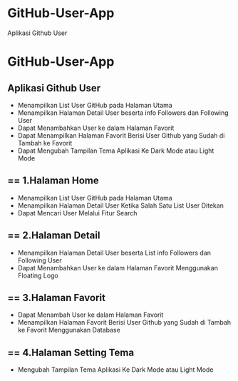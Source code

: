 # GitHub-User-App
Aplikasi Github User

GitHub-User-App
==
Aplikasi Github User
--
- Menampilkan List User GitHub pada Halaman Utama
- Menampilkan Halaman Detail User beserta info Followers dan Following User
- Dapat Menambahkan User ke dalam Halaman Favorit
- Dapat Menampilkan Halaman Favorit Berisi User Github yang Sudah di Tambah ke Favorit
- Dapat Mengubah Tampilan Tema Aplikasi Ke Dark Mode atau Light Mode

==
1.Halaman Home
--
- Menampilkan List User GitHub pada Halaman Utama
- Menampilkan Halaman Detail User Ketika Salah Satu List User Ditekan
- Dapat Mencari User Melalui Fitur Search

==
2.Halaman Detail
--
- Menampilkan Halaman Detail User beserta List info Followers dan Following User
- Dapat Menambahkan User ke dalam Halaman Favorit Menggunakan Floating Logo

==
3.Halaman Favorit
--
- Dapat Menambah User ke dalam Halaman Favorit
- Menampilkan Halaman Favorit Berisi User Github yang Sudah di Tambah ke Favorit Menggunakan Database

==
4.Halaman Setting Tema
--
- Mengubah Tampilan Tema Aplikasi Ke Dark Mode atau Light Mode

